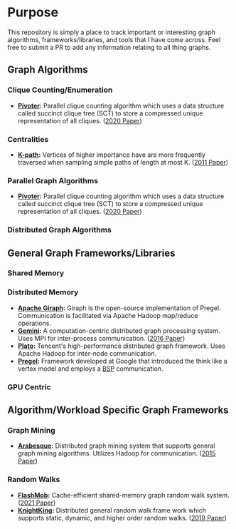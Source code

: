# Purpose
This repository is simply a place to track important or interesting graph algorithms, frameworks/libraries, and tools that I have come across. Feel free to submit a PR to add any information relating to all thing graphs.  

## Graph Algorithms

### Clique Counting/Enumeration
+ **[Pivoter](https://github.com/sjain12/Pivoter):** Parallel clique counting algorithm which uses a data structure called succinct clique tree (SCT) to store a compressed unique representation of all cliques.
  ([2020 Paper](https://dl.acm.org/doi/abs/10.1145/3336191.3371839))

### Centralities
+ **[K-path](https://dl.acm.org/doi/abs/10.1145/1989656.1989657):** Vertices of higher importance have are more frequently traversed when sampling simple paths of length at most K.
  ([2011 Paper](https://dl.acm.org/doi/10.1145/1989656.1989657))
### Parallel Graph Algorithms
+ **[Pivoter](https://github.com/sjain12/Pivoter):** Parallel clique counting algorithm which uses a data structure called succinct clique tree (SCT) to store a compressed unique representation of all cliques.
  ([2020 Paper](https://dl.acm.org/doi/abs/10.1145/3336191.3371839))

### Distributed Graph Algorithms


## General Graph Frameworks/Libraries
### Shared Memory

### Distributed Memory

+ **[Apache Giraph](https://giraph.apache.org/):** Giraph is the open-source implementation of Pregel. Communication is facilitated via Apache Hadoop map/reduce operations.
+ **[Gemini](https://github.com/thu-pacman/GeminiGraph):** A computation-centric distributed graph processing system. Uses MPI for inter-process communication.
  ([2016 Paper](https://www.usenix.org/conference/osdi16/technical-sessions/presentation/zhu))
+ **[Plato](https://github.com/Tencent/plato/):** Tencent's high-performance distributed graph framework. Uses Apache Hadoop for inter-node communication.
+ **[Pregel](https://dl.acm.org/doi/abs/10.1145/1807167.1807184):** Framework developed at Google that introduced the think like a vertex model and employs a [BSP](https://en.wikipedia.org/wiki/Bulk_synchronous_parallel) communication.

  
### GPU Centric

## Algorithm/Workload Specific Graph Frameworks

### Graph Mining
+ **[Arabesque](https://github.com/qcri/Arabesque):** Distributed graph mining system that supports general graph mining algorithms. Utilizes Hadoop for communication.
  ([2015 Paper](https://dl.acm.org/doi/abs/10.1145/2815400.2815410))
### Random Walks
+ **[FlashMob](https://github.com/flashmobwalk/flashmob):** Cache-efficient shared-memory graph random walk system.
  ([2021 Paper](https://github.com/flashmobwalk/flashmob/tree/sosp21-ae))
+ **[KnightKing](https://github.com/KnightKingWalk/KnightKing/):** Distributed general random walk frame work which supports static, dynamic, and higher order random walks.
  ([2019 Paper](https://github.com/KnightKingWalk/KnightKing/blob/master/resources/sosp2019_paper.pdf))

